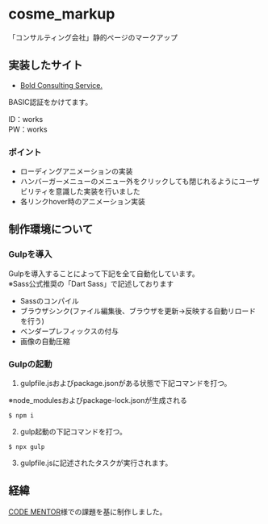 # cosme_markup
「コンサルティング会社」静的ページのマークアップ

## 実装したサイト
- [Bold Consulting Service.](https://works04.k-watanabe39.com/)

BASIC認証をかけてます。

ID：works<br>
PW：works

### ポイント
- ローディングアニメーションの実装
- ハンバーガーメニューのメニュー外をクリックしても閉じれるようにユーザビリティを意識した実装を行いました
- 各リンクhover時のアニメーション実装

## 制作環境について
### Gulpを導入
Gulpを導入することによって下記を全て自動化しています。<br>
※Sass公式推奨の「Dart Sass」で記述しております
- Sassのコンパイル
- ブラウザシンク(ファイル編集後、ブラウザを更新→反映する自動リロードを行う)
- ベンダープレフィックスの付与
- 画像の自動圧縮
### Gulpの起動
1. gulpfile.jsおよびpackage.jsonがある状態で下記コマンドを打つ。

※node_modulesおよびpackage-lock.jsonが生成される
```
$ npm i
```
2. gulp起動の下記コマンドを打つ。
```
$ npx gulp
```
3. gulpfile.jsに記述されたタスクが実行されます。


## 経緯
[CODE MENTOR](https://codementor.arutega.jp/)様での課題を基に制作しました。
